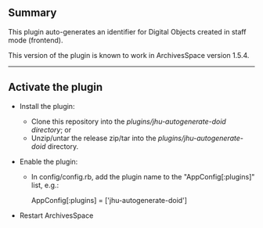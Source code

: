 ## Summary

This plugin auto-generates an identifier for Digital Objects created in staff mode (frontend).

This version of the plugin is known to work in ArchivesSpace version 1.5.4.

---

## Activate the plugin
- Install the plugin:
  - Clone this repository into the _plugins/jhu-autogenerate-doid directory_; or
  - Unzip/untar the release zip/tar into the _plugins/jhu-autogenerate-doid_ directory.

- Enable the plugin:
  - In config/config.rb, add the plugin name to the "AppConfig[:plugins]" list, e.g.:

    AppConfig[:plugins] = ['jhu-autogenerate-doid']

- Restart ArchivesSpace
